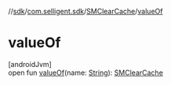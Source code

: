 //[sdk](../../../index.md)/[com.selligent.sdk](../index.md)/[SMClearCache](index.md)/[valueOf](value-of.md)

# valueOf

[androidJvm]\
open fun [valueOf](value-of.md)(name: [String](https://developer.android.com/reference/kotlin/java/lang/String.html)): [SMClearCache](index.md)
